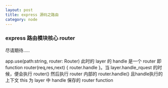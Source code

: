```yaml
---
layout: post
title: express 源码之路由
category: node
---
```


### express 路由模块核心 router
尽请期待.....


app.use(path:string, router: Router)
此时的 layer 的 handle 是一个 router 即 function router(req,res,next) { router.handle }。当 layer.handle_rquest 的时候，便会执行 router() 然后执行 router 内部的 router.handle() 且handle执行的上下文 this 为 layer 中 handle 保存的 router function